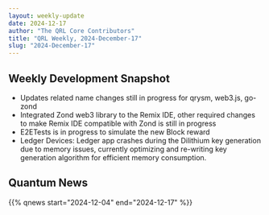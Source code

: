 ```yaml
---
layout: weekly-update
date: 2024-12-17
author: "The QRL Core Contributors"
title: "QRL Weekly, 2024-December-17"
slug: "2024-December-17"
---
```


## Weekly Development Snapshot

- Updates related name changes still in progress for qrysm, web3.js, go-zond
- Integrated Zond web3 library to the Remix IDE, other required changes to make Remix IDE compatible with Zond is still in progress
- E2ETests is in progress to simulate the new Block reward
- Ledger Devices: Ledger app crashes during the Dilithium key generation due to memory issues, currently optimizing and re-writing key generation algorithm for efficient memory consumption.

<!--more-->

## Quantum News

{{% qnews start="2024-12-04" end="2024-12-17" %}}
